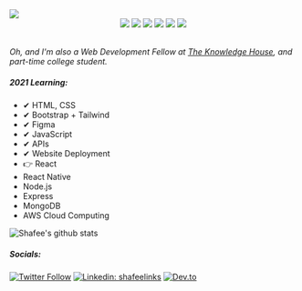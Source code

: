 <img align='center' src="https://i.imgur.com/KPIbpUh.png" width="auto">
<br>
<div align="center">
    <img src="https://img.shields.io/badge/-HTML-000000?&style=flat&logo=html5&logoColor=E44D26"/>
    <img src="https://img.shields.io/badge/-CSS-000000?&style=flat&logo=css3&logoColor=42A5F5"/>
    <img src="https://img.shields.io/badge/-JavaScript-000000?style=flat&logo=javascript&logoColor=FFCA28" />
    <img src="https://img.shields.io/badge/-React-000000?style=flat&logo=react&logoColor=03AABF" />
    <img src="https://img.shields.io/badge/-Node.js-000000?&style=flat&logo=node.js&logoColor=8AC149"/>
    <img src="https://img.shields.io/badge/-MongoDB-000000?style=flat&logo=mongodb&logoColor=4AAA3C" />
</div>
<br>
<p><em>Oh, and I'm also a Web Development Fellow at <a href="https://www.theknowledgehouse.org/about/">The Knowledge House</a>, and part-time college student. </em></p>

##### 2021 Learning:
- ✔ HTML, CSS
- ✔ Bootstrap + Tailwind
- ✔ Figma
- ✔ JavaScript
- ✔ APIs
- ✔ Website Deployment
- 👉 React
- React Native
- Node.js
- Express
- MongoDB
- AWS Cloud Computing

![Shafee's github stats](https://github-readme-stats.vercel.app/api?username=shafeeshafee&show_icons=true&theme=synthwave)

##### Socials:
  
[![Twitter Follow](https://img.shields.io/twitter/follow/ShafSunbather?style=social)](https://twitter.com/ShafSunbather)
[![Linkedin: shafeelinks](https://img.shields.io/badge/-shafeelinks-blue?style=flat-square&logo=Linkedin&logoColor=white&link=https://www.linkedin.com/in/shafeelinks/)](https://www.linkedin.com/in/shafeelinks/)
[![Dev.to](https://img.shields.io/badge/DEV.to-Blogs-pink)](https://dev.to/shafeetkh)

